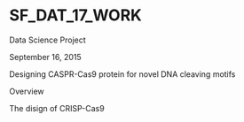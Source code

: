 # SF_DAT_17_WORK
Data Science Project

September 16, 2015

Designing CASPR-Cas9 protein for novel DNA cleaving motifs

Overview

The disign of CRISP-Cas9
